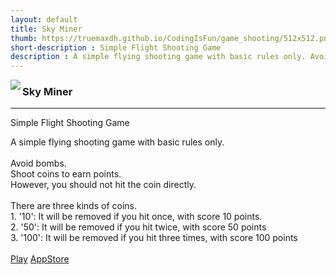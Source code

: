 ```yaml
---
layout: default
title: Sky Miner
thumb: https://truemaxdh.github.io/CodingIsFun/game_shooting/512x512.png
short-description : Simple Flight Shooting Game
description : A simple flying shooting game with basic rules only. Avoid bombs.Shoot coins to earn points. However, you should not hit the coin directly.
---
```

<img src="https://truemaxdh.github.io/CodingIsFun/game_shooting/512x512.png" align="left" class="img">
<h3>Sky Miner</h3>
<hr>
<p>Simple Flight Shooting Game</p>
<p class="detail">
  A simple flying shooting game with basic rules only.<br>
  <br>
  Avoid bombs.<br>
  Shoot coins to earn points.<br>
  However, you should not hit the coin directly.<br>
  <br>
  There are three kinds of coins.<br>
  1. '10': It will be removed if you hit once, with score 10 points.<br>
  2. '50': It will be removed if you hit twice, with score 50 points<br>
  3. '100': It will be removed if you hit three times, with score 100 points<br>
  <br>
  <a href="#" class="cta" onclick="openPopup('https://truemaxdh.github.io/CodingIsFun/game_pentix/www/');">Play</a>
  <a href="https://play.google.com/store/apps/details?id=com.pgmaru.SimplePentix" target="_appStore" class="cta">AppStore</a>
</p>
